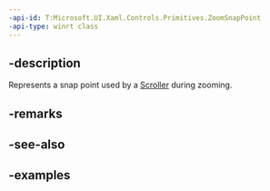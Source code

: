 ```yaml
---
-api-id: T:Microsoft.UI.Xaml.Controls.Primitives.ZoomSnapPoint
-api-type: winrt class
---
```


## -description

Represents a snap point used by a [Scroller](scroller.md) during zooming.

## -remarks

## -see-also

## -examples

